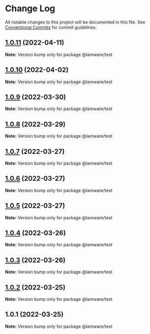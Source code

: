 # Change Log

All notable changes to this project will be documented in this file.
See [Conventional Commits](https://conventionalcommits.org) for commit guidelines.

## [1.0.11](https://github.com/evilkiwi/lamware/compare/@lamware/test@1.0.10...@lamware/test@1.0.11) (2022-04-11)

**Note:** Version bump only for package @lamware/test





## [1.0.10](https://github.com/evilkiwi/lamware/compare/@lamware/test@1.0.9...@lamware/test@1.0.10) (2022-04-02)

**Note:** Version bump only for package @lamware/test





## [1.0.9](https://github.com/evilkiwi/lamware/compare/@lamware/test@1.0.8...@lamware/test@1.0.9) (2022-03-30)

**Note:** Version bump only for package @lamware/test





## [1.0.8](https://github.com/evilkiwi/lamware/compare/@lamware/test@1.0.7...@lamware/test@1.0.8) (2022-03-29)

**Note:** Version bump only for package @lamware/test





## [1.0.7](https://github.com/evilkiwi/lamware/compare/@lamware/test@1.0.6...@lamware/test@1.0.7) (2022-03-27)

**Note:** Version bump only for package @lamware/test





## [1.0.6](https://github.com/evilkiwi/lamware/compare/@lamware/test@1.0.5...@lamware/test@1.0.6) (2022-03-27)

**Note:** Version bump only for package @lamware/test





## [1.0.5](https://github.com/evilkiwi/lamware/compare/@lamware/test@1.0.4...@lamware/test@1.0.5) (2022-03-27)

**Note:** Version bump only for package @lamware/test





## [1.0.4](https://github.com/evilkiwi/lamware/compare/@lamware/test@1.0.3...@lamware/test@1.0.4) (2022-03-26)

**Note:** Version bump only for package @lamware/test





## [1.0.3](https://github.com/evilkiwi/lamware/compare/@lamware/test@1.0.2...@lamware/test@1.0.3) (2022-03-26)

**Note:** Version bump only for package @lamware/test





## [1.0.2](https://github.com/evilkiwi/lamware/compare/@lamware/test@1.0.1...@lamware/test@1.0.2) (2022-03-25)

**Note:** Version bump only for package @lamware/test





## 1.0.1 (2022-03-25)

**Note:** Version bump only for package @lamware/test
